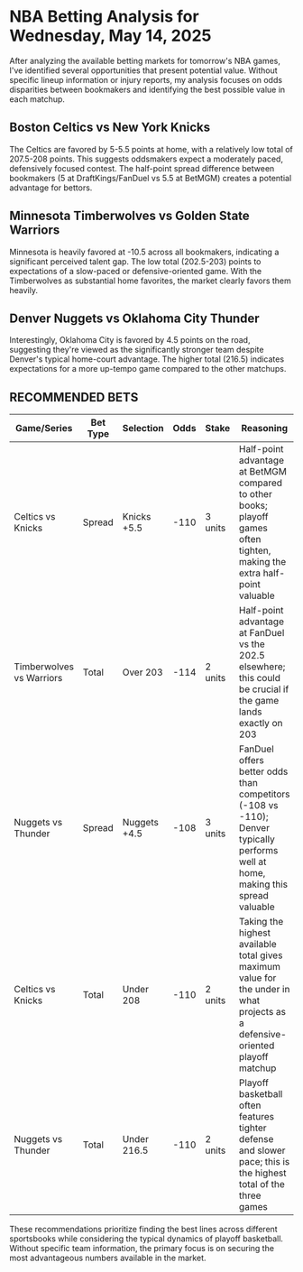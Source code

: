 # NBA Betting Analysis for Wednesday, May 14, 2025

After analyzing the available betting markets for tomorrow's NBA games, I've identified several opportunities that present potential value. Without specific lineup information or injury reports, my analysis focuses on odds disparities between bookmakers and identifying the best possible value in each matchup.

## Boston Celtics vs New York Knicks

The Celtics are favored by 5-5.5 points at home, with a relatively low total of 207.5-208 points. This suggests oddsmakers expect a moderately paced, defensively focused contest. The half-point spread difference between bookmakers (5 at DraftKings/FanDuel vs 5.5 at BetMGM) creates a potential advantage for bettors.

## Minnesota Timberwolves vs Golden State Warriors

Minnesota is heavily favored at -10.5 across all bookmakers, indicating a significant perceived talent gap. The low total (202.5-203) points to expectations of a slow-paced or defensive-oriented game. With the Timberwolves as substantial home favorites, the market clearly favors them heavily.

## Denver Nuggets vs Oklahoma City Thunder

Interestingly, Oklahoma City is favored by 4.5 points on the road, suggesting they're viewed as the significantly stronger team despite Denver's typical home-court advantage. The higher total (216.5) indicates expectations for a more up-tempo game compared to the other matchups.

## RECOMMENDED BETS

| Game/Series | Bet Type | Selection | Odds | Stake | Reasoning |
|-------------|----------|-----------|------|-------|-----------|
| Celtics vs Knicks | Spread | Knicks +5.5 | -110 | 3 units | Half-point advantage at BetMGM compared to other books; playoff games often tighten, making the extra half-point valuable |
| Timberwolves vs Warriors | Total | Over 203 | -114 | 2 units | Half-point advantage at FanDuel vs the 202.5 elsewhere; this could be crucial if the game lands exactly on 203 |
| Nuggets vs Thunder | Spread | Nuggets +4.5 | -108 | 3 units | FanDuel offers better odds than competitors (-108 vs -110); Denver typically performs well at home, making this spread valuable |
| Celtics vs Knicks | Total | Under 208 | -110 | 2 units | Taking the highest available total gives maximum value for the under in what projects as a defensive-oriented playoff matchup |
| Nuggets vs Thunder | Total | Under 216.5 | -110 | 2 units | Playoff basketball often features tighter defense and slower pace; this is the highest total of the three games |

These recommendations prioritize finding the best lines across different sportsbooks while considering the typical dynamics of playoff basketball. Without specific team information, the primary focus is on securing the most advantageous numbers available in the market.